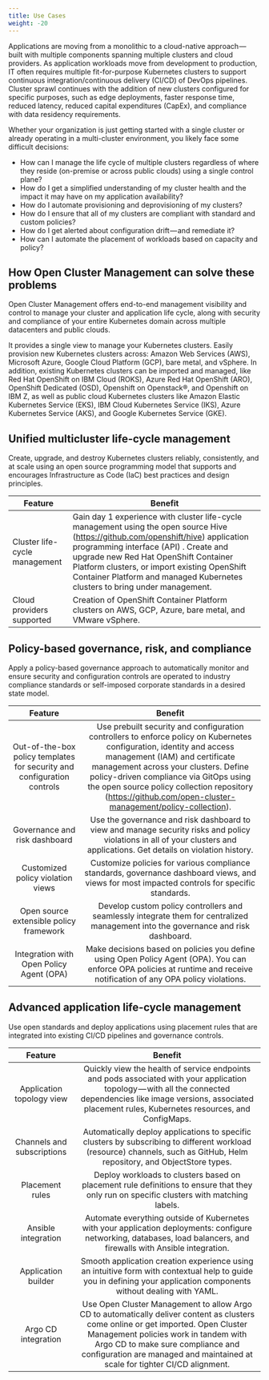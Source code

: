 ```yaml
---
title: Use Cases
weight: -20
---
```


Applications are moving from a monolithic to a cloud-native approach — built with multiple components spanning multiple clusters and cloud providers. As application workloads move from development to production, IT often requires multiple fit-for-purpose Kubernetes clusters to support continuous integration/continuous delivery (CI/CD) of DevOps pipelines. Cluster sprawl continues with the addition of new clusters configured for specific purposes, such as edge deployments, faster response time, reduced latency, reduced capital expenditures (CapEx), and compliance with data residency requirements. 

Whether your organization is just getting started with a single cluster or already operating in a multi-cluster environment, you likely face some difficult decisions:

- How can I manage the life cycle of multiple clusters regardless of where they reside (on-premise or across public clouds) using a single control plane?  
- How do I get a simplified understanding of my cluster health and the impact it may have on my application availability?  
- How do I automate provisioning and deprovisioning of my clusters?  
- How do I ensure that all of my clusters are compliant with standard and custom policies?  
- How do I get alerted about configuration drift — and remediate it?  
- How can I automate the placement of workloads based on capacity and policy?

## How Open Cluster Management can solve these problems

Open Cluster Management offers end-to-end management visibility and control to manage your cluster and application life cycle, along with security and compliance of your entire Kubernetes domain across multiple datacenters and public clouds. 

It provides a single view to manage your Kubernetes clusters. Easily provision new Kubernetes clusters across: Amazon Web Services (AWS), Microsoft Azure, Google Cloud Platform (GCP), bare metal, and vSphere. In addition, existing Kubernetes clusters can be imported and managed, like Red Hat OpenShift on IBM Cloud (ROKS), Azure Red Hat OpenShift (ARO), OpenShift Dedicated (OSD), Openshift on Openstack®, and Openshift on IBM Z, as well as public cloud Kubernetes clusters like Amazon Elastic Kubernetes Service (EKS), IBM Cloud Kubernetes Service (IKS), Azure Kubernetes Service (AKS), and Google Kubernetes Service (GKE). 


## Unified multicluster life-cycle management

Create, upgrade, and destroy Kubernetes clusters reliably, consistently, and at scale using an open source programming model that supports and encourages Infrastructure as Code (IaC) best practices and design principles.

| Feature                       | Benefit                                                                                                                                                                                                                                                                                                                                            |
|-------------------------------|----------------------------------------------------------------------------------------------------------------------------------------------------------------------------------------------------------------------------------------------------------------------------------------------------------------------------------------------------|
| Cluster life-cycle management | Gain day 1 experience with cluster life-cycle management using the open source Hive (https://github.com/openshift/hive) application programming interface (API) . Create and upgrade new Red Hat OpenShift Container Platform clusters, or import existing OpenShift Container Platform and managed Kubernetes clusters to bring under management. |
| Cloud providers supported     | Creation of OpenShift Container Platform clusters on AWS, GCP, Azure, bare metal, and VMware vSphere.                                                                                                                                                                                                                                              |


## Policy-based governance, risk, and compliance

Apply a policy-based governance approach to automatically monitor and ensure security and configuration controls are operated to industry compliance standards or self-imposed corporate standards in a desired state model.

|                                 Feature                                 |                                                                                                                                                                         Benefit                                                                                                                                                                        |
|:-----------------------------------------------------------------------:|:------------------------------------------------------------------------------------------------------------------------------------------------------------------------------------------------------------------------------------------------------------------------------------------------------------------------------------------------------:|
| Out-of-the-box policy templates for security and configuration controls | Use prebuilt security and configuration controllers to enforce policy on Kubernetes configuration, identity and access management (IAM) and certificate management across your clusters. Define policy-driven compliance via GitOps using the open source policy collection repository (https://github.com/open-cluster-management/policy-collection). |
| Governance and risk dashboard                                           | Use the governance and risk dashboard to view and manage security risks and policy violations in all of your clusters and applications. Get details on violation history.                                                                                                                                                                              |
| Customized policy violation views                                       | Customize policies for various compliance standards, governance dashboard views, and views for most impacted controls for specific standards.                                                                                                                                                                                                          |
| Open source extensible policy framework                                 | Develop custom policy controllers and seamlessly integrate them for centralized management into the governance and risk dashboard.                                                                                                                                                                                                                     |
| Integration with Open Policy Agent (OPA)                                | Make decisions based on policies you define using Open Policy Agent (OPA). You can enforce OPA policies at runtime and receive notification of any OPA policy violations.                                                                                                                                                                              |


## Advanced application life-cycle management 
Use open standards and deploy applications using placement rules that are integrated into existing CI/CD pipelines and governance controls. 

|                             Feature                            |                                                                                                                                                         Benefit                                                                                                                                                        |
|:--------------------------------------------------------------:|:----------------------------------------------------------------------------------------------------------------------------------------------------------------------------------------------------------------------------------------------------------------------------------------------------------------------:|
| Application topology view                                      | Quickly view the health of service endpoints and pods associated with your application topology — with all the connected dependencies like image versions, associated placement rules, Kubernetes resources, and ConfigMaps.                                                                                           |
| Channels and subscriptions                                     | Automatically deploy applications to specific clusters by subscribing to different workload (resource) channels, such as GitHub, Helm repository, and ObjectStore types.                                                                                                                                               |
| Placement rules                                                | Deploy workloads to clusters based on placement rule definitions to ensure that they only run on specific clusters with matching labels.                                                                                                                                                                               |
| Ansible integration | Automate everything outside of Kubernetes with your application deployments: configure networking, databases, load balancers, and firewalls with Ansible integration.                                                                                                                      |
| Application builder                                            | Smooth application creation experience using an intuitive form with contextual help to guide you in defining your application components without dealing with YAML.                                                                                                                                                    |
| Argo CD integration                                            | Use Open Cluster Management to allow Argo CD to automatically deliver content as clusters come online or get imported. Open Cluster Management policies work in tandem with Argo CD to make sure compliance and configuration are managed and maintained at scale for tighter CI/CD alignment. |
